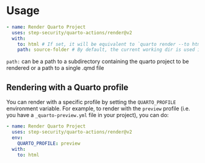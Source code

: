 # Usage

```yaml
- name: Render Quarto Project
  uses: step-security/quarto-actions/render@v2
  with:
    to: html # If set, it will be equivalent to `quarto render --to html`
    path: source-folder # By default, the current working dir is used i.e `quarto render .`
```

`path:` can be a path to a subdirectory containing the quarto project to be rendered or a path to a single .qmd file

## Rendering with a Quarto profile

You can render with a specific profile by setting the `QUARTO_PROFILE` environment variable. For example, to render with the `preview` profile (i.e. you have a `_quarto-preview.yml` file in your project), you can do:

```yaml
- name: Render Quarto Project
  uses: step-security/quarto-actions/render@v2
  env:
    QUARTO_PROFILE: preview
  with:
    to: html
```
